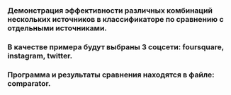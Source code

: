 ### Демонстрация эффективности различных комбинаций нескольких источников в классификаторе по сравнению с отдельными источниками.

### В качестве примера будут выбраны 3 соцсети: foursquare, instagram, twitter.

### Программа и результаты сравнения находятся в файле: comparator.
